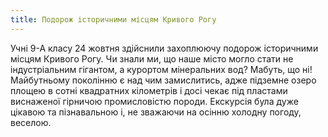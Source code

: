 ```yaml
---
title: Подорож історичними місцям Кривого Рогу
---
```


Учні 9-А класу 24 жовтня здійснили захоплюючу подорож історичними місцям Кривого Рогу. Чи знали ми, що наше місто могло стати не індустріальним гігантом, а курортом мінеральних вод? Мабуть, що ні! Майбутньому поколінню є над чим замислитись, адже підземне озеро площею в сотні квадратних кілометрів і досі чекає під пластами виснаженої гірничою промисловістю породи. Екскурсія була дуже цікавою та пізнавальною і, не зважаючи на осінню холодну погоду, веселою.

<slideshow id="_/72157689808147346" />
